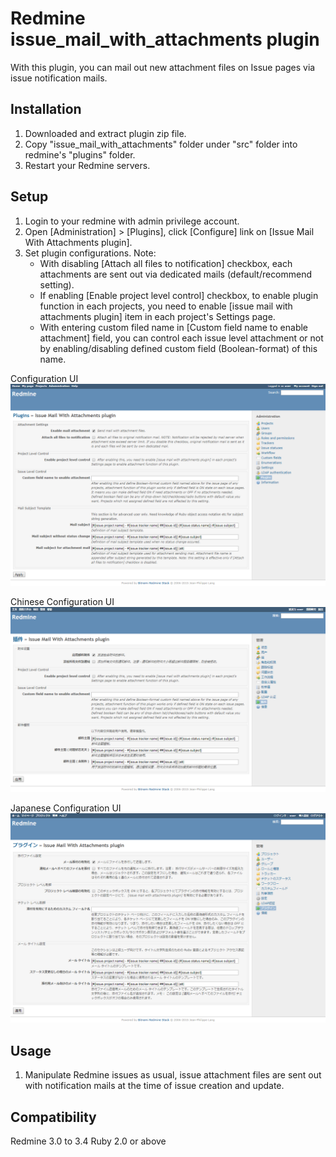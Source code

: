 # Redmine issue_mail_with_attachments plugin

With this plugin, you can mail out new attachment files on Issue pages via issue notification mails.

## Installation
1. Downloaded and extract plugin zip file.
2. Copy "issue_mail_with_attachments" folder under "src" folder into redmine's "plugins" folder.
3. Restart your Redmine servers.

## Setup
1. Login to your redmine with admin privilege account.
2. Open \[Administration] > [Plugins], click [Configure] link on [Issue Mail With Attachments plugin].
3. Set plugin configurations. Note:
   - With disabling [Attach all files to notification] checkbox, each attachments are sent out via dedicated mails (default/recommend setting).
   - If enabling [Enable project level control] checkbox, to enable plugin function in each projects, you need to enable [issue mail with attachments plugin] item in each project's Settings page.
   - With entering custom filed name in [Custom field name to enable attachment] field, you can control each issue level attachment or not by enabling/disabling defined custom field (Boolean-format) of this name.

Configuration UI
![UI image](ui.png "UI image")

Chinese Configuration UI
![Chinese UI image](ui-zh.png "Chinese UI image")

Japanese Configuration UI
![Japanese UI image](ui-ja.png "Japanese UI image")

## Usage
1. Manipulate Redmine issues as usual, issue attachment files are sent out with notification mails at the time of issue creation and update.

## Compatibility
Redmine 3.0 to 3.4
Ruby 2.0 or above